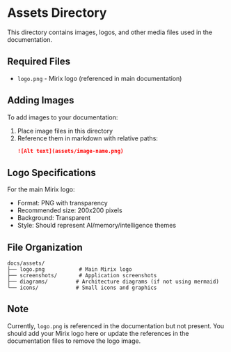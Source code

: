 # Assets Directory

This directory contains images, logos, and other media files used in the documentation.

## Required Files

- `logo.png` - Mirix logo (referenced in main documentation)

## Adding Images

To add images to your documentation:

1. Place image files in this directory
2. Reference them in markdown with relative paths:
   ```markdown
   ![Alt text](assets/image-name.png)
   ```

## Logo Specifications

For the main Mirix logo:
- Format: PNG with transparency
- Recommended size: 200x200 pixels
- Background: Transparent
- Style: Should represent AI/memory/intelligence themes

## File Organization

```
docs/assets/
├── logo.png           # Main Mirix logo
├── screenshots/       # Application screenshots
├── diagrams/         # Architecture diagrams (if not using mermaid)
└── icons/            # Small icons and graphics
```

## Note

Currently, `logo.png` is referenced in the documentation but not present. You should add your Mirix logo here or update the references in the documentation files to remove the logo image. 
